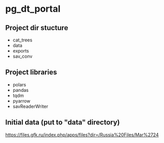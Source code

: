 # pg_dt_portal

## Project dir stucture
- cat_trees
- data
- exports
- sav_conv

## Project libraries
- polars
- pandas
- tqdm
- pyarrow
- savReaderWriter

## Initial data (put to "data" directory)
https://files.gfk.ru/index.php/apps/files?dir=/Russia%20Files/Mar%2724

